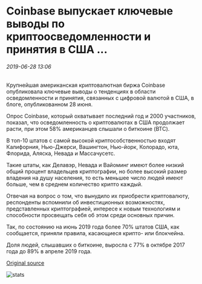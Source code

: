 # Coinbase выпускает ключевые выводы по криптоосведомленности и принятия в США ...

###### 2019-06-28 13:06

Крупнейшая американская криптовалютная биржа Coinbase опубликовала ключевые выводы о тенденциях в области осведомленности и принятия, связанных с цифровой валютой в США, в блоге, опубликованном 28 июня.

Опрос Coinbase, который охватывает последний год и 2000 участников, показал, что осведомленность о криптовалютах в США продолжает расти, при этом 58% американцев слышали о биткоине (BTC).

В топ-10 штатов с самой высокой криптособственностью входят Калифорния, Нью-Джерси, Вашингтон, Нью-йорк, Колорадо, юта, Флорида, Аляска, Невада и Массачусетс.

Такие штаты, как Делавэр, Невада и Вайоминг имеют более низкий общий процент владельцев криптографии, но более высокий размер владения на душу населения, то есть меньшее число людей имеют больше, чем в среднем количество крипто каждый.

Отвечая на вопрос о том, что вынудило их приобрести криптовалюту, респонденты вспомнили об инвестиционных возможностях, представленных криптографией, интересе к новым технологиям и способности просвещать себя об этом среди основных причин.

Так, по состоянию на июнь 2019 года более 70% штатов США, как сообщается, приняли правила, касающиеся крипто- или блокчейна.

Доля людей, слышавших о биткоине, выросла с 77% в октябре 2017 года до 89% в апреле 2019 года.

[Original source](https://cointelegraph.com/news/coinbase-releases-key-findings-on-crypto-awareness-and-adoption-in-us)

![stats](https://c.statcounter.com/11760860/0/a89fa40b/1/ "stats")